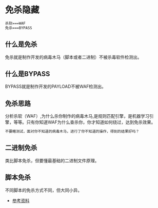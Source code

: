 # 免杀隐藏

~~~ tex
杀软===WAF
免杀===BYPASS
~~~



## 什么是免杀

免杀就是制作开发的病毒木马（脚本或者二进制）不被杀毒软件检测出。



## 什么是BYPASS

BYPASS就是制作开发的PAYLOAD不被WAF检测出。



## 免杀思路

分析杀软（WAF）,为什么杀你制作的病毒木马,是规则匹配引擎，是机器学习引擎，等等。只有你知道WAF为什么查杀你，你才知道如何绕过，达到免杀效果。

~~~ tex
不要瞎测试，面对你不知道的病毒木马，进行了你不知道的操作，得到的结果好吗？
~~~



## 二进制免杀

类比脚本免杀，但要懂最基础的二进制文件原理。



## 脚本免杀

不同脚本的免杀方式不同，但大同小异。



+ [参考资料](https://deelmind.com.cn/pentest/bypass/av.html)
